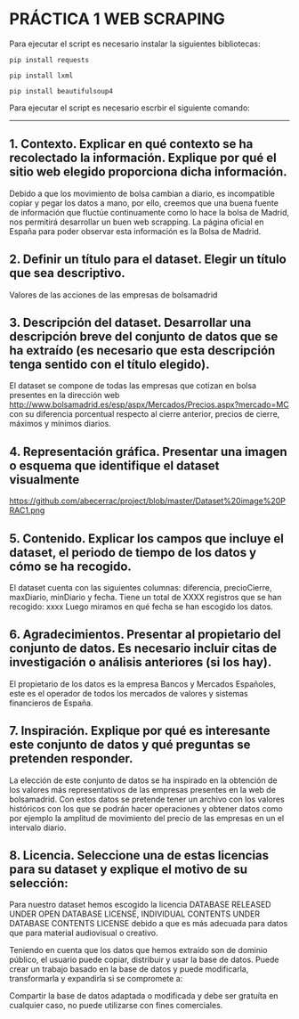 # PRÁCTICA 1 WEB SCRAPING

Para ejecutar el script es necesario instalar la siguientes bibliotecas:

`pip install requests`

`pip install lxml`

`pip install beautifulsoup4`

Para ejecutar el script es necesario escrbir el siguiente comando:

***
## 1. Contexto. Explicar en qué contexto se ha recolectado la información. Explique por qué el sitio web elegido proporciona dicha información. 

Debido a que los movimiento de bolsa cambian a diario, es incompatible copiar y pegar los datos a mano, por ello, creemos que una buena fuente de información que fluctúe continuamente como lo hace la bolsa de Madrid, nos permitirá desarrollar un buen web scrapping.
La página oficial en España para poder observar esta información es la Bolsa de Madrid.

## 2. Definir un título para el dataset. Elegir un título que sea descriptivo. 

Valores de las acciones de las empresas de bolsamadrid

## 3. Descripción del dataset. Desarrollar una descripción breve del conjunto de datos que se ha extraído (es necesario que esta descripción tenga sentido con el título elegido). 

El dataset se compone de todas las empresas que cotizan en bolsa presentes en la dirección web http://www.bolsamadrid.es/esp/aspx/Mercados/Precios.aspx?mercado=MC con su diferencia porcentual respecto al cierre anterior, precios de cierre, máximos y mínimos diarios. 

## 4. Representación gráfica. Presentar una imagen o esquema que identifique el dataset visualmente 

https://github.com/abecerrac/project/blob/master/Dataset%20image%20PRAC1.png

## 5. Contenido. Explicar los campos que incluye el dataset, el periodo de tiempo de los datos y cómo se ha recogido. 

El dataset cuenta con las siguientes columnas: diferencia, precioCierre, maxDiario, minDiario y fecha.
Tiene un total de XXXX registros que se han recogido: xxxx
Luego miramos en qué fecha se han escogido los datos.

## 6. Agradecimientos. Presentar al propietario del conjunto de datos. Es necesario incluir citas de investigación o análisis anteriores (si los hay). 

El propietario de los datos es la empresa Bancos y Mercados Españoles, este es el operador de todos los mercados de valores y sistemas financieros de España.

## 7. Inspiración. Explique por qué es interesante este conjunto de datos y qué preguntas se pretenden responder. 

La elección de este conjunto de datos se ha inspirado en la obtención de los valores más representativos de las empresas presentes en la web de bolsamadrid. Con estos datos se pretende tener un archivo con los valores históricos con los que se podrán hacer operaciones y obtener datos como por ejemplo la amplitud de movimiento del precio de las empresas en un el intervalo diario.

## 8. Licencia. Seleccione una de estas licencias para su dataset y explique el motivo de su selección: 

Para nuestro dataset hemos escogido la licencia DATABASE RELEASED UNDER OPEN DATABASE LICENSE, INDIVIDUAL CONTENTS UNDER DATABASE CONTENTS LICENSE debido a que es más adecuada para datos que para material audiovisual o creativo. 

Teniendo en cuenta que los datos que hemos extraído son de dominio público, el usuario puede copiar, distribuir y usar la base de datos. Puede crear un trabajo basado en la base de datos y puede modificarla, transformarla y expandirla si se compromete a:

Compartir la base de datos adaptada o modificada y debe ser gratuíta en cualquier caso, no puede utilizarse con fines comerciales. 
